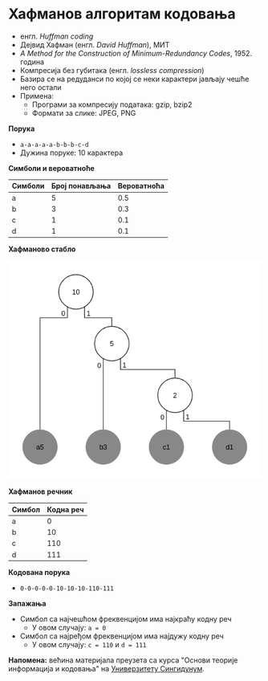 # Хафманов алгоритам кодовања

- енгл. *Huffman coding*
- Дејвид Хафман (енгл. *David Huffman*), МИТ
- *A Method for the Construction of Minimum-Redundancy Codes*, 1952. година
- Компресија без губитака (енгл. *lossless compression*)
- Базира се на редуданси по којој се неки карактери јављају чешће него остали
- Примена:
	- Програми за компресију података: gzip, bzip2
	- Формати за слике: JPEG, PNG

**Порука**

- `a-a-a-a-a-b-b-b-c-d`
- Дужина поруке: 10 карактера

**Симболи и вероватноће**

<table>
	<thead>
		<tr>
			<th>Симболи</th>
			<th>Број понављања</th>
			<th>Вероватноћа</th>
		</tr>
	</thead>
	<tbody>
		<tr>
			<td>a</td>
			<td>5</td>
			<td>0.5</td>
		</tr>
		<tr>
			<td>b</td>
			<td>3</td>
			<td>0.3</td>
		</tr>
		<tr>
			<td>c</td>
			<td>1</td>
			<td>0.1</td>
		</tr>
		<tr>
			<td>d</td>
			<td>1</td>
			<td>0.1</td>
		</tr>
	</tbody>
</table>

**Хафманово стабло**

![Хафманово стабло](../../../assets/huffman_tree.png)

**Хафманов речник**

<table>
	<thead>
		<tr>
			<th>Симбол</th>
			<th>Кодна реч</th>
		</tr>
	</thead>
	<tbody>
		<tr>
			<td>a</td>
			<td>0</td>
		</tr>
		<tr>
			<td>b</td>
			<td>10</td>
		</tr>
		<tr>
			<td>c</td>
			<td>110</td>
		</tr>
		<tr>
			<td>d</td>
			<td>111</td>
		</tr>
	</tbody>
</table>

**Кодована порука**

- `0-0-0-0-0-10-10-10-110-111`

**Запажања**

- Симбол са најчешћом фреквенцијом има најкраћу кодну реч
	- У овом случају: `a = 0`
- Симбол са најређом фреквенцијом има најдужу кодну реч
	- У овом случају: `c = 110` и `d = 111`

**Напомена:** већина материјала преузета са курса "Основи теорије информација и кодовања" на [Универзитету Сингидунум](https://singidunum.ac.rs).
